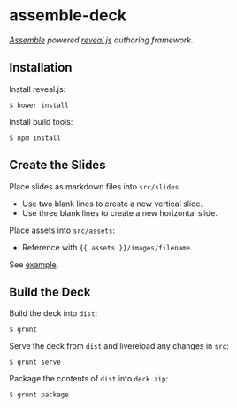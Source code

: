 # assemble-deck

_[Assemble](http://assemble.io/) powered [reveal.js](http://lab.hakim.se/reveal-js/) authoring framework._


## Installation

Install reveal.js:

    $ bower install

Install build tools:

    $ npm install


## Create the Slides

Place slides as markdown files into `src/slides`:

- Use two blank lines to create a new vertical slide.
- Use three blank lines to create a new horizontal slide.

Place assets into `src/assets`:

- Reference with `{{ assets }}/images/filename`.

See [example](https://raw.githubusercontent.com/josephabrahams/assemble-deck/master/src/slides/example.md).


## Build the Deck

Build the deck into `dist`:

    $ grunt

Serve the deck from `dist` and livereload any changes in `src`:

    $ grunt serve

Package the contents of `dist` into `deck.zip`:

    $ grunt package

